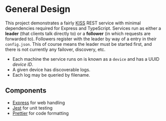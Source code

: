 # General Design

This project demonstrates a fairly [KISS](https://en.wikipedia.org/wiki/KISS_principle) REST service with minimal dependencies required for Express and TypeScript. Services run as either a **leader** (that clients talk directly to) or a **follower** (in which requests are forwarded to). Followers register with the leader by way of a entry in their `config.json`. This of course means the leader must be started first, and there is not currently any failover, discovery, etc.

- Each machine the service runs on is known as a `device` and has a UUID _device ID_.
- A given device has discoverable logs.
- Each log may be queried by filename.

## Components

- [Express](https://expressjs.com/) for web handling
- [Jest](https://jestjs.io/) for unit testing
- [Prettier](https://prettier.io/) for code formatting
